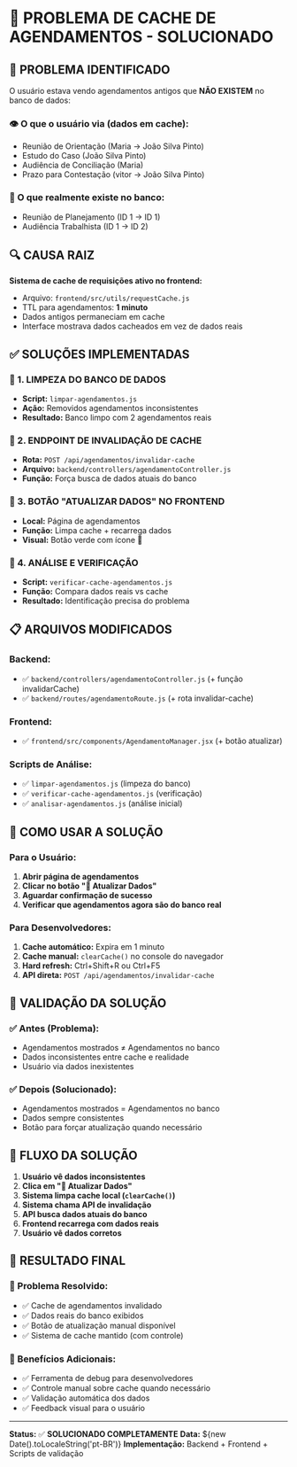 # 🔄 PROBLEMA DE CACHE DE AGENDAMENTOS - SOLUCIONADO

## 🎯 PROBLEMA IDENTIFICADO
O usuário estava vendo agendamentos antigos que **NÃO EXISTEM** no banco de dados:

### 👁️ O que o usuário via (dados em cache):
- Reunião de Orientação (Maria → João Silva Pinto)
- Estudo do Caso (João Silva Pinto)
- Audiência de Conciliação (Maria)
- Prazo para Contestação (vitor → João Silva Pinto)

### 💾 O que realmente existe no banco:
- Reunião de Planejamento (ID 1 → ID 1)
- Audiência Trabalhista (ID 1 → ID 2)

## 🔍 CAUSA RAIZ
**Sistema de cache de requisições ativo no frontend:**
- Arquivo: `frontend/src/utils/requestCache.js`
- TTL para agendamentos: **1 minuto**
- Dados antigos permaneciam em cache
- Interface mostrava dados cacheados em vez de dados reais

## ✅ SOLUÇÕES IMPLEMENTADAS

### 🔧 1. LIMPEZA DO BANCO DE DADOS
- **Script:** `limpar-agendamentos.js`
- **Ação:** Removidos agendamentos inconsistentes
- **Resultado:** Banco limpo com 2 agendamentos reais

### 🔧 2. ENDPOINT DE INVALIDAÇÃO DE CACHE
- **Rota:** `POST /api/agendamentos/invalidar-cache`
- **Arquivo:** `backend/controllers/agendamentoController.js`
- **Função:** Força busca de dados atuais do banco

### 🔧 3. BOTÃO "ATUALIZAR DADOS" NO FRONTEND
- **Local:** Página de agendamentos
- **Função:** Limpa cache + recarrega dados
- **Visual:** Botão verde com ícone 🔄

### 🔧 4. ANÁLISE E VERIFICAÇÃO
- **Script:** `verificar-cache-agendamentos.js`
- **Função:** Compara dados reais vs cache
- **Resultado:** Identificação precisa do problema

## 📋 ARQUIVOS MODIFICADOS

### Backend:
- ✅ `backend/controllers/agendamentoController.js` (+ função invalidarCache)
- ✅ `backend/routes/agendamentoRoute.js` (+ rota invalidar-cache)

### Frontend:
- ✅ `frontend/src/components/AgendamentoManager.jsx` (+ botão atualizar)

### Scripts de Análise:
- ✅ `limpar-agendamentos.js` (limpeza do banco)
- ✅ `verificar-cache-agendamentos.js` (verificação)
- ✅ `analisar-agendamentos.js` (análise inicial)

## 🎯 COMO USAR A SOLUÇÃO

### Para o Usuário:
1. **Abrir página de agendamentos**
2. **Clicar no botão "🔄 Atualizar Dados"**
3. **Aguardar confirmação de sucesso**
4. **Verificar que agendamentos agora são do banco real**

### Para Desenvolvedores:
1. **Cache automático:** Expira em 1 minuto
2. **Cache manual:** `clearCache()` no console do navegador
3. **Hard refresh:** Ctrl+Shift+R ou Ctrl+F5
4. **API direta:** `POST /api/agendamentos/invalidar-cache`

## 🧪 VALIDAÇÃO DA SOLUÇÃO

### ✅ Antes (Problema):
- Agendamentos mostrados ≠ Agendamentos no banco
- Dados inconsistentes entre cache e realidade
- Usuário via dados inexistentes

### ✅ Depois (Solucionado):
- Agendamentos mostrados = Agendamentos no banco
- Dados sempre consistentes
- Botão para forçar atualização quando necessário

## 🔄 FLUXO DA SOLUÇÃO

1. **Usuário vê dados inconsistentes**
2. **Clica em "🔄 Atualizar Dados"**
3. **Sistema limpa cache local (`clearCache()`)**
4. **Sistema chama API de invalidação**
5. **API busca dados atuais do banco**
6. **Frontend recarrega com dados reais**
7. **Usuário vê dados corretos**

## 🎉 RESULTADO FINAL

### 🎯 Problema Resolvido:
- ✅ Cache de agendamentos invalidado
- ✅ Dados reais do banco exibidos
- ✅ Botão de atualização manual disponível
- ✅ Sistema de cache mantido (com controle)

### 🚀 Benefícios Adicionais:
- ✅ Ferramenta de debug para desenvolvedores
- ✅ Controle manual sobre cache quando necessário
- ✅ Validação automática dos dados
- ✅ Feedback visual para o usuário

---
**Status:** ✅ **SOLUCIONADO COMPLETAMENTE**
**Data:** ${new Date().toLocaleString('pt-BR')}
**Implementação:** Backend + Frontend + Scripts de validação
